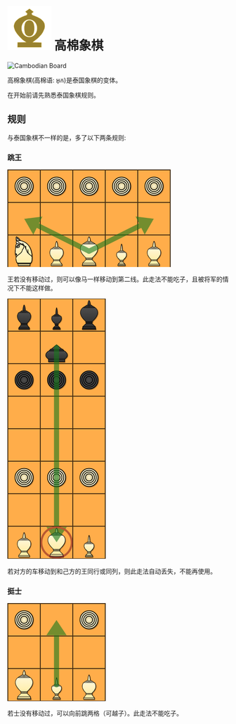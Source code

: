 # ![Cambodian](https://github.com/gbtami/pychess-variants/blob/master/static/icons/cambodian.svg) 高棉象棋

![Cambodian Board](https://github.com/gbtami/pychess-variants/blob/master/static/images/MakrukGuide/Makruk.png?raw=true)

高棉象棋(高棉语: អុក)是泰国象棋的变体。

在开始前请先熟悉泰国象棋规则。

## 规则

与泰国象棋不一样的是，多了以下两条规则:

### 跳王

![King's Jump](https://github.com/gbtami/pychess-variants/blob/master/static/images/OukGuide/kingleap.png)

王若没有移动过，则可以像马一样移动到第二线。此走法不能吃子，且被将军的情况下不能这样做。

![Rook's Aiming](https://github.com/gbtami/pychess-variants/blob/master/static/images/OukGuide/rookaim.png)

若对方的车移动到和己方的王同行或同列，则此走法自动丢失，不能再使用。

### 挺士

![Met's Jump](https://github.com/gbtami/pychess-variants/blob/master/static/images/OukGuide/metleap.png)

若士没有移动过，可以向前跳两格（可越子）。此走法不能吃子。
